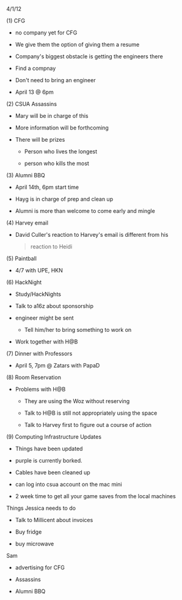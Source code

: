 4/1/12

\(1) CFG

-   no company yet for CFG

-   We give them the option of giving them a resume

-   Company's biggest obstacle is getting the engineers there

-   Find a compnay

-   Don't need to bring an engineer

-   April 13 @ 6pm

\(2) CSUA Assassins

-   Mary will be in charge of this

-   More information will be forthcoming

-   There will be prizes

    -   Person who lives the longest

    -   person who kills the most

\(3) Alumni BBQ

-   April 14th, 6pm start time

-   Hayg is in charge of prep and clean up

-   Alumni is more than welcome to come early and mingle

\(4) Harvey email

-   David Culler's reaction to Harvey's email is different from his
    > reaction to Heidi

\(5) Paintball

-   4/7 with UPE, HKN

\(6) HackNight

-   Study/HackNights

-   Talk to a16z about sponsorship

-   engineer might be sent

    -   Tell him/her to bring something to work on

-   Work together with H\@B

\(7) Dinner with Professors

-   April 5, 7pm @ Zatars with PapaD

\(8) Room Reservation

-   Problems with H\@B

    -   They are using the Woz without reserving

    -   Talk to H\@B is still not appropriately using the space

    -   Talk to Harvey first to figure out a course of action

\(9) Computing Infrastructure Updates

-   Things have been updated

-   purple is currently borked.

-   Cables have been cleaned up

-   can log into csua account on the mac mini

-   2 week time to get all your game saves from the local machines

Things Jessica needs to do

-   Talk to Millicent about invoices

-   Buy fridge

-   buy microwave

Sam

-   advertising for CFG

-   Assassins

-   Alumni BBQ
